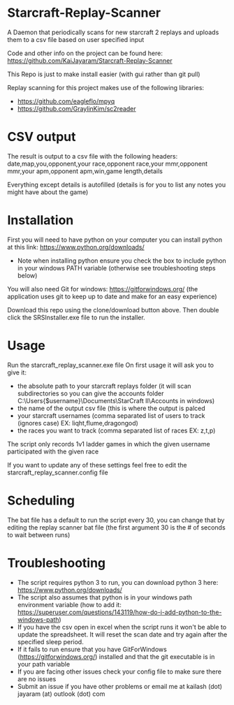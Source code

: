 # Starcraft-Replay-Scanner
A Daemon that periodically scans for new starcraft 2 replays and uploads them to a csv file based on user specified input

Code and other info on the project can be found here: https://github.com/KaiJayaram/Starcraft-Replay-Scanner 

This Repo is just to make install easier (with gui rather than git pull)

Replay scanning for this project makes use of the following libraries:
- https://github.com/eagleflo/mpyq
- https://github.com/GraylinKim/sc2reader

# CSV output
The result is output to a csv file with the following headers:
date,map,you,opponent,your race,opponent race,your mmr,opponent mmr,your apm,opponent apm,win,game length,details

Everything except details is autofilled (details is for you to list any notes you might have about the game)

# Installation
First you will need to have python on your computer you can install python at this link: https://www.python.org/downloads/
- Note when installing python ensure you check the box to include python in your windows PATH variable (otherwise see troubleshooting steps below)

You will also need Git for windows: https://gitforwindows.org/ (the application uses git to keep up to date and make for an easy experience)

Download this repo using the clone/download button above. Then double click the SRSInstaller.exe file to run the installer.


# Usage
Run the starcraft_replay_scanner.exe file
On first usage it will ask you to give it:
- the absolute path to your starcraft replays folder (it will scan subdirectories so you can give the accounts folder C:\Users\{$username}\Documents\StarCraft II\Accounts in windows)
- the name of the output csv file (this is where the output is palced
- your starcraft usernames (comma separated list of users to track (ignores case) EX: liqht,flume,dragongod)
- the races you want to track (comma separated list of races EX: z,t,p)

The script only records 1v1 ladder games in which the given username participated with the given race

If you want to update any of these settings feel free to edit the starcraft_replay_scanner.config file

# Scheduling
The bat file has a default to run the script every 30, you can change that by editing the replay scanner bat file (the first argument 30 is the # of seconds to wait between runs)

# Troubleshooting
- The script requires python 3 to run, you can download python 3 here: https://www.python.org/downloads/
- The script also assumes that python is in your windows path environment variable (how to add it: https://superuser.com/questions/143119/how-do-i-add-python-to-the-windows-path)
- If you have the csv open in excel when the script runs it won't be able to update the spreadsheet. It will reset the scan date and try again after the specified sleep period.
- If it fails to run ensure that you have GitForWindows (https://gitforwindows.org/) installed and that the git executable is in your path variable
- If you are facing other issues check your config file to make sure there are no issues
- Submit an issue if you have other problems or email me at kailash (dot) jayaram (at) outlook (dot) com
